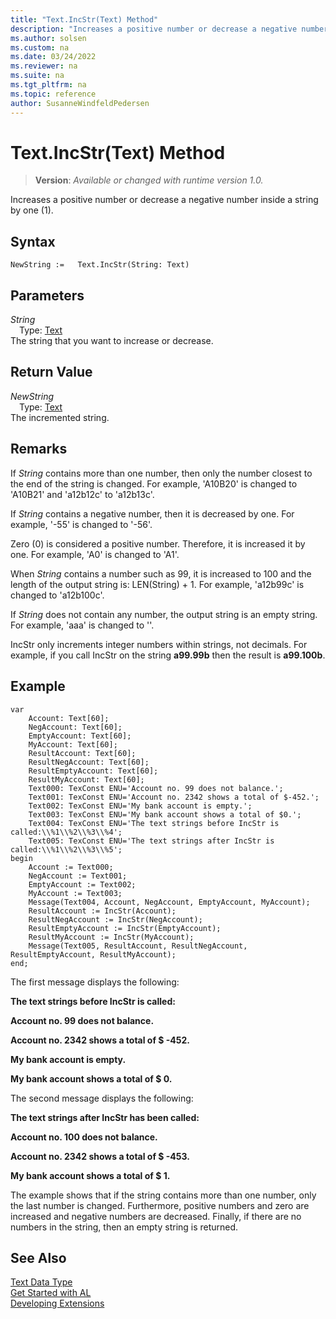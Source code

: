 ```yaml
---
title: "Text.IncStr(Text) Method"
description: "Increases a positive number or decrease a negative number inside a string by one (1)."
ms.author: solsen
ms.custom: na
ms.date: 03/24/2022
ms.reviewer: na
ms.suite: na
ms.tgt_pltfrm: na
ms.topic: reference
author: SusanneWindfeldPedersen
---
```

[//]: # (START>DO_NOT_EDIT)
[//]: # (IMPORTANT:Do not edit any of the content between here and the END>DO_NOT_EDIT.)
[//]: # (Any modifications should be made in the .xml files in the ModernDev repo.)
# Text.IncStr(Text) Method
> **Version**: _Available or changed with runtime version 1.0._

Increases a positive number or decrease a negative number inside a string by one (1).


## Syntax
```AL
NewString :=   Text.IncStr(String: Text)
```
## Parameters
*String*  
&emsp;Type: [Text](text-data-type.md)  
The string that you want to increase or decrease.  


## Return Value
*NewString*  
&emsp;Type: [Text](text-data-type.md)  
The incremented string.


[//]: # (IMPORTANT: END>DO_NOT_EDIT)

## Remarks  
 If *String* contains more than one number, then only the number closest to the end of the string is changed. For example, 'A10B20' is changed to 'A10B21' and 'a12b12c' to 'a12b13c'.  
  
 If *String* contains a negative number, then it is decreased by one. For example, '-55' is changed to '-56'.  
  
 Zero \(0\) is considered a positive number. Therefore, it is increased it by one. For example, 'A0' is changed to 'A1'.  
  
 When *String* contains a number such as 99, it is increased to 100 and the length of the output string is: LEN\(String\) + 1. For example, 'a12b99c' is changed to 'a12b100c'.  
  
 If *String* does not contain any number, the output string is an empty string. For example, 'aaa' is changed to ''.  
  
 IncStr only increments integer numbers within strings, not decimals. For example, if you call IncStr on the string **a99.99b** then the result is **a99.100b**.  
  
## Example  

```al
var
    Account: Text[60]; 
    NegAccount: Text[60];  
    EmptyAccount: Text[60];  
    MyAccount: Text[60];  
    ResultAccount: Text[60];  
    ResultNegAccount: Text[60];  
    ResultEmptyAccount: Text[60];  
    ResultMyAccount: Text[60]; 
    Text000: TexConst ENU='Account no. 99 does not balance.';  
    Text001: TexConst ENU='Account no. 2342 shows a total of $-452.';  
    Text002: TexConst ENU='My bank account is empty.';
    Text003: TexConst ENU='My bank account shows a total of $0.';  
    Text004: TexConst ENU='The text strings before IncStr is called:\\%1\\%2\\%3\\%4';  
    Text005: TexConst ENU='The text strings after IncStr is called:\\%1\\%2\\%3\\%5'; 
begin
    Account := Text000;  
    NegAccount := Text001;  
    EmptyAccount := Text002;  
    MyAccount := Text003;  
    Message(Text004, Account, NegAccount, EmptyAccount, MyAccount);  
    ResultAccount := IncStr(Account);  
    ResultNegAccount := IncStr(NegAccount);  
    ResultEmptyAccount := IncStr(EmptyAccount);  
    ResultMyAccount := IncStr(MyAccount);  
    Message(Text005, ResultAccount, ResultNegAccount, ResultEmptyAccount, ResultMyAccount);  
end;
```  
  
 The first message displays the following:  
  
 **The text strings before IncStr is called:**  
  
 **Account no. 99 does not balance.**  
  
 **Account no. 2342 shows a total of $ -452.**  
  
 **My bank account is empty.**  
  
 **My bank account shows a total of $ 0.**  
  
 The second message displays the following:  
  
 **The text strings after IncStr has been called:**  
  
 **Account no. 100 does not balance.**  
  
 **Account no. 2342 shows a total of $ -453.**  
  
 **My bank account shows a total of $ 1.**  
  
 The example shows that if the string contains more than one number, only the last number is changed. Furthermore, positive numbers and zero are increased and negative numbers are decreased. Finally, if there are no numbers in the string, then an empty string is returned.  

## See Also
[Text Data Type](text-data-type.md)  
[Get Started with AL](../../devenv-get-started.md)  
[Developing Extensions](../../devenv-dev-overview.md)
